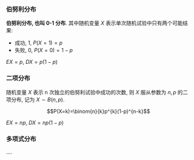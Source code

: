### 伯努利分布

**伯努利分布, 也叫 0-1 分布**. 其中随机变量 $X$ 表示单次随机试验中只有两个可能结果:
- 成功, 1, $P(X=1)=p$
- 失败, 0, $P(X=0)=1-p$

$EX=p$, $DX=p(1-p)$

### 二项分布

随机变量 $X$ 表示 n 次独立的伯努利试验中成功的次数, 则 $X$ 服从参数为 $n,p$ 的二项分布, 记为 $X\sim B(n,p)$.

$$P(X=k)=\binom{n}{k}p^{k}(1-p)^{n-k}$$

$EX=np$, $DX=np(1-p)$

### 多项式分布

....